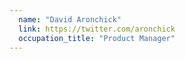 ```yaml
---
  name: "David Aronchick"
  link: https://twitter.com/aronchick
  occupation_title: "Product Manager"
---
```

